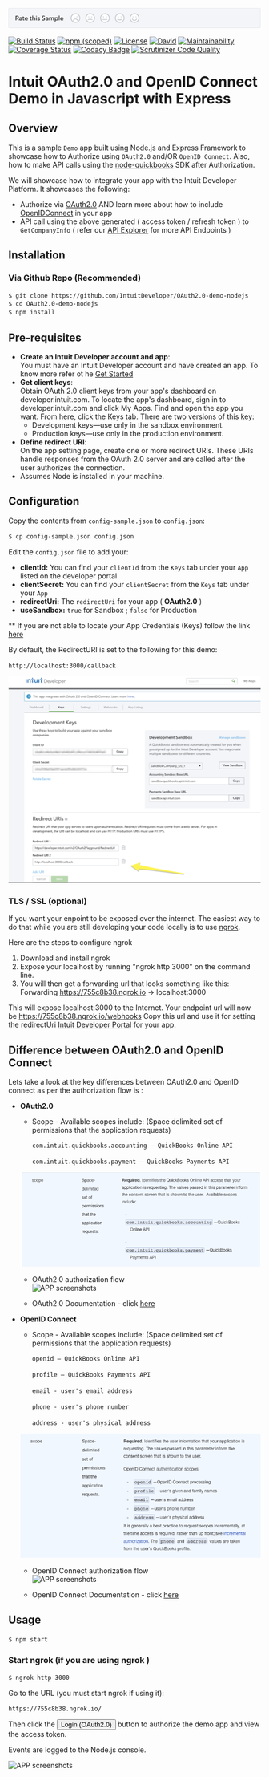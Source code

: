 [![Sample Banner](views/Sample.png)][ss1]

[![Build Status](https://travis-ci.org/IntuitDeveloper/OAuth2.0-demo-nodejs.svg?branch=master)](https://travis-ci.org/IntuitDeveloper/OAuth2.0-demo-nodejs)
[![npm (scoped)](https://img.shields.io/npm/v/@cycle/core.svg)]()
[![License](https://img.shields.io/badge/License-Apache%202.0-blue.svg)](https://opensource.org/licenses/Apache-2.0)
[![David](https://img.shields.io/david/expressjs/express.svg)](IntuitDeveloper/OAuth2.0-demo-nodejs)
[![Maintainability](https://api.codeclimate.com/v1/badges/5b079893eb3de99976cf/maintainability)](https://codeclimate.com/github/IntuitDeveloper/OAuth2.0-demo-nodejs/maintainability)
[![Coverage Status](https://coveralls.io/repos/github/anilkumarbp/Glipped/badge.svg?branch=master)](https://coveralls.io/github/anilkumarbp/Glipped?branch=master)
[![Codacy Badge](https://api.codacy.com/project/badge/Grade/1a93e14e3fb64451ad707cbd7c843458)](https://www.codacy.com/app/anilkumarbp/OAuth2.0-demo-nodejs?utm_source=github.com&amp;utm_medium=referral&amp;utm_content=IntuitDeveloper/OAuth2.0-demo-nodejs&amp;utm_campaign=Badge_Grade)
[![Scrutinizer Code Quality](https://scrutinizer-ci.com/g/IntuitDeveloper/OAuth2.0-demo-nodejs/badges/quality-score.png?b=master)](https://scrutinizer-ci.com/g/IntuitDeveloper/OAuth2.0-demo-nodejs/?branch=master)
 

Intuit OAuth2.0 and OpenID Connect Demo in Javascript with Express
==========================================================

## Overview

This is a sample `Demo` app built using Node.js and Express Framework to showcase how to Authorize using `OAuth2.0` and/OR `OpenID Connect`. Also, how to make API calls using the [node-quickbooks](https://github.com/mcohen01/node-quickbooks) SDK after Authorization.

We will showcase how to integrate your app with the Intuit Developer Platform. It showcases the following:

* Authorize via [OAuth2.0](https://developer.intuit.com/docs/00_quickbooks_online/2_build/10_authentication_and_authorization/10_oauth_2.0) AND learn more about how to include [OpenIDConnect](https://developer.intuit.com/docs/00_quickbooks_online/2_build/10_authentication_and_authorization/50_identity/20_openid_connect) in your app
* API call using the above generated ( access token / refresh token ) to `GetCompanyInfo` ( refer our [API Explorer](https://developer.intuit.com/v2/apiexplorer?apiname=V3QBO) for more API Endpoints ) 


## Installation

### Via Github Repo (Recommended)

```bash
$ git clone https://github.com/IntuitDeveloper/OAuth2.0-demo-nodejs
$ cd OAuth2.0-demo-nodejs
$ npm install
```

## Pre-requisites

* **Create an Intuit Developer account and app**:  
You must have an Intuit Developer account and have created an app. To know more refer ot he [Get Started](https://developer.intuit.com/docs/00_quickbooks_online/1_get_started/00_get_started) 
* **Get client keys**:    
  Obtain OAuth 2.0 client keys from your app's dashboard on developer.intuit.com.  To locate the app's dashboard, sign in to developer.intuit.com and click My Apps. Find and open the app you want. From here, click the Keys tab. There are two versions of this key:
  * Development keys—use only in the sandbox environment.
  * Production keys—use only in the production environment. 
* **Define redirect URI**:  
 On the app setting page, create one or more redirect URIs. These URIs handle responses from the OAuth 2.0 server and are called after the user authorizes the connection.
* Assumes Node is installed in your machine. 


## Configuration

Copy the contents from `config-sample.json` to `config.json`:
```bash
$ cp config-sample.json config.json
```
Edit the `config.json` file to add your:  

* **clientId:** You can find your `clientId` from the `Keys` tab under your `App` listed on the developer portal
* **clientSecret:** You can find your `clientSecret` from the `Keys` tab under your `App` 
* **redirectUri:** The `redirectUri` for your app ( **OAuth2.0** )
* **useSandbox:** `true` for Sandbox ; `false` for Production 

** If you are not able to locate your App Credentials (Keys) follow the link [here](https://developer.intuit.com/docs/00_quickbooks_online/1_get_started/40_get_development_keys)

By default, the RedirectURI is set to the following for this demo:

`http://localhost:3000/callback`

![Keys](views/Keys.png)


### TLS / SSL (**optional**)

If you want your enpoint to be exposed over the internet. The easiest way to do that while you are still developing your code locally is to use [ngrok](https://ngrok.com/).  

Here are the steps to configure ngrok  
1. Download and install ngrok  
2. Expose your localhost by running "ngrok http 3000" on the command line.  
3. You will then get a forwarding url that looks something like this: Forwarding https://755c8b38.ngrok.io -> localhost:3000

This will expose localhost:3000 to the Internet. Your endpoint url will now be https://755c8b38.ngrok.io/webhooks Copy this url and use it for setting the redirectUri  [Intuit Developer Portal](https://developer.intuit.com) for your app.


## Difference between OAuth2.0 and OpenID Connect

Lets take a look at the key differences between OAuth2.0 and OpenID connect as per the authorization flow is :
 

* **OAuth2.0**  
 
    * Scope - Available scopes include: (Space delimited set of permissions that the application requests)
                 
          com.intuit.quickbooks.accounting — QuickBooks Online API
                 
          com.intuit.quickbooks.payment — QuickBooks Payments API   
    ![APP screenshots](views/oauth2_scopes.png)
             
    * OAuth2.0 authorization flow  
    ![APP screenshots](views/oauth2flow.png)  
    
    * OAuth2.0 Documentation - click [here](https://developer.intuit.com/docs/00_quickbooks_online/2_build/10_authentication_and_authorization/10_oauth_2.0)
    
    
    
* **OpenID Connect**

    * Scope -  Available scopes include: (Space delimited set of permissions that the application requests)   
                     
          openid — QuickBooks Online API
                 
          profile — QuickBooks Payments API  
             
          email - user's email address  
                     
          phone - user's phone number  
            
          address - user's physical address                   
    ![APP screenshots](views/openIDConnect_scopes.png)
                       
    * OpenID Connect authorization flow  
    ![APP screenshots](views/openIdConnectflow.png)  
 
    * OpenID Connect Documentation - click [here](https://developer.intuit.com/docs/00_quickbooks_online/2_build/10_authentication_and_authorization/50_identity/20_openid_connect) 
    

## Usage

```bash
$ npm start
```

### Start ngrok (if you are using ngrok )

```bash
$ ngrok http 3000
```

Go to the URL (you must start ngrok if using it):

```
https://755c8b38.ngrok.io/
````

Then click the <input type="button" value="Login (OAuth2.0)"> button to authorize the demo app and view the access token.

Events are logged to the Node.js console.

![APP screenshots](views/HomePage.png)

[ss1]: https://help.developer.intuit.com/s/samplefeedback?cid=9010&repoName=OAuth2.0-demo-nodejs
       
